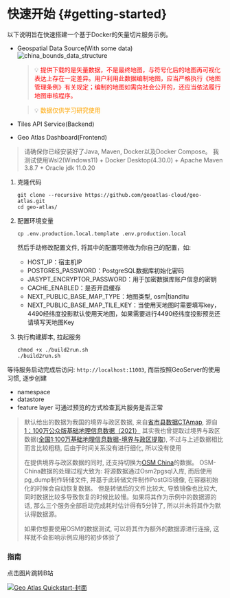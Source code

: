 # 快速开始 {#getting-started}


以下说明旨在快速搭建一个基于Docker的矢量切片服务示例。

- Geospatial Data Source(With some data)
  ![china_bounds_data_structure](https://zhou-fuyi.github.io/picx-images-hosting/china_bounds_data_structure.ibzha2066.webp)
  > 💡 <font style="color:red">提供下载的是矢量数据，不是最终地图，与符号化后的地图再可视化表达上存在一定差异。用户利用此数据编制地图，应当严格执行《地图管理条例》有关规定；编制的地图如需向社会公开的，还应当依法履行地图审核程序。</font>

  > 💡 <font style="color:orange"> 数据仅供学习研究使用</font>
- Tiles API Service(Backend)
- Geo Atlas Dashboard(Frontend)

> 请确保你已经安装好了Java, Maven, Docker以及Docker Compose。
> 我测试使用Wsl2(Windows11) + Docker Desktop(4.30.0) + Apache Maven 3.8.7 + Oracle jdk 11.0.20

1. 克隆代码
    ```shell
    git clone --recursive https://github.com/geoatlas-cloud/geo-atlas.git
    cd geo-atlas/
    ```
2. 配置环境变量
    ```shell
    cp .env.production.local.template .env.production.local
    ```
   然后手动修改配置文件, 将其中的配置项修改为你自己的配置，如:

   - HOST_IP：宿主机IP
   - POSTGRES_PASSWORD：PostgreSQL数据库初始化密码
   - JASYPT_ENCRYPTOR_PASSWORD：用于加密数据库账户信息的密钥
   - CACHE_ENABLED：是否开启缓存
   - NEXT_PUBLIC_BASE_MAP_TYPE：地图类型, osm|tianditu
   - NEXT_PUBLIC_BASE_MAP_TILE_KEY：当使用天地图时需要填写key，4490经纬度投影默认使用天地图，如果需要进行4490经纬度投影预览还请填写天地图Key
   
3. 执行构建脚本, 拉起服务

    ```shell
    chmod +x ./build2run.sh
    ./build2run.sh
    ```
等待服务启动完成后访问: `http://localhost:11003`, 而后按照GeoServer的使用习惯, 逐步创建
- namespace
- datastore
- feature layer
可通过预览的方式检查瓦片服务是否正常

> 默认给出的数据为我国的境界与政区数据, 来自[省市县数据CTAmap](https://www.shengshixian.com/), 源自[1：100万公众版基础地理信息数据（2021）](https://www.webmap.cn/commres.do?method=result100W)
> 其实我也曾提取过境界与政区数据([全国1:100万基础地理信息数据-境界与政区提取](https://fuyi-atlas.github.io/posts/program/micro-weather/006/)), 不过与上述数据相比而言比较粗糙, 后由于时间关系没有进行细化, 所以没有使用
> 
> 在提供境界与政区数据的同时, 还支持切换为[OSM China](https://hub.docker.com/repository/docker/threadzhou/ga-geospatial-osm-china/general)的数据。 OSM-China数据的处理过程大致为: 将源数据通过Osm2pgsql入库, 而后使用pg_dump制作转储文件, 并基于此转储文件制作PostGIS镜像, 在容器初始化的时候会自动恢复数据。
> 但是转储后的文件比较大, 导致镜像也比较大, 同时数据比较多导致恢复的时候比较慢。如果将其作为示例中的数据源的话, 那么三个服务全部启动完成耗时估计得有5分钟了, 所以并未将其作为默认得数据源。
> 
> 如果你想要使用OSM的数据测试, 可以将其作为额外的数据源进行连接, 这样就不会影响示例应用的初步体验了

### 指南

点击图片跳转B站

[![Geo Atlas Quickstart-封面](https://zhou-fuyi.github.io/picx-images-hosting/geo-atlas-cover-pic.7w6oq1mnx0.webp)](https://www.bilibili.com/video/BV1oAgSenEq5/?vd_source=a3d6ac851199bb1b577a99305af58486)